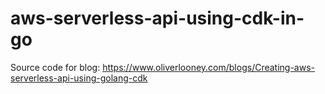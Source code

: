 # aws-serverless-api-using-cdk-in-go 

Source code for blog: https://www.oliverlooney.com/blogs/Creating-aws-serverless-api-using-golang-cdk
